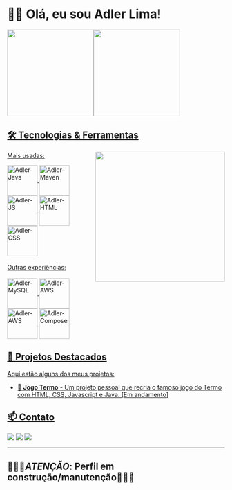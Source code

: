 # 👋🏻 Olá, eu sou Adler Lima!
<div>
  <a href="https://github.com/Adler-Pereira">
    <img height="200em" src="https://github-readme-stats.vercel.app/api?username=Adler-Pereira&show_icons=true&rank_icon=github&theme=tokyonight&include_all_commits=true&count_private=true&locale=pt-br"/><img height="200em" src="https://github-readme-stats.vercel.app/api/top-langs/?username=Adler-Pereira&layout=donut&langs_count=16&theme=tokyonight&locale=pt-br"/>
</div>

## 🛠️ Tecnologias & Ferramentas
Mais usadas:<img height="300em" align="right" src="https://media4.giphy.com/media/v1.Y2lkPTc5MGI3NjExbWJzcjhvYm5iZ2lxc2hyNXZxaWdqdHFtcG15N2owMWRobGVldjI5bSZlcD12MV9pbnRlcm5hbF9naWZfYnlfaWQmY3Q9Zw/crsdhCl57CLyJ1s4KY/giphy.gif"/>
<div style="display: inline_block">
  <img align="center" alt="Adler-Java" height="70" width="70" src="https://cdn.jsdelivr.net/gh/devicons/devicon@latest/icons/java/java-original.svg">
  <img align="center" alt="Adler-Maven" height="70" width="70" src="https://cdn.jsdelivr.net/gh/devicons/devicon@latest/icons/maven/maven-original.svg">
  <img align="center" alt="Adler-JS" height="70" width="70" src="https://cdn.jsdelivr.net/gh/devicons/devicon@latest/icons/javascript/javascript-original.svg">
  <img align="center" alt="Adler-HTML" height="70" width="70" src="https://cdn.jsdelivr.net/gh/devicons/devicon@latest/icons/html5/html5-original.svg">
  <img align="center" alt="Adler-CSS" height="70" width="70" src="https://cdn.jsdelivr.net/gh/devicons/devicon@latest/icons/css3/css3-original.svg">
</div><br>
Outras experiências:
<div style="display: inline_block"><br>
  <img align="center" alt="Adler-MySQL" height="70" width="70" src="https://cdn.jsdelivr.net/gh/devicons/devicon@latest/icons/mysql/mysql-original.svg">
  <img align="center" alt="Adler-AWS" height="70" width="70" src="https://cdn.jsdelivr.net/gh/devicons/devicon@latest/icons/amazonwebservices/amazonwebservices-original-wordmark.svg">
  <img align="center" alt="Adler-AWS" height="70" width="70" src="https://cdn.jsdelivr.net/gh/devicons/devicon@latest/icons/kotlin/kotlin-original.svg">
  <img align="center" alt="Adler-Compose" height="70" width="70" src="https://cdn.jsdelivr.net/gh/devicons/devicon@latest/icons/jetpackcompose/jetpackcompose-original.svg">
</div>

## 📌 Projetos Destacados
Aqui estão alguns dos meus projetos:
- 📱 **Jogo Termo** - Um projeto pessoal que recria o famoso jogo do Termo com HTML, CSS, Javascript e Java. [Em andamento]

## 📫 Contato
<div>
  <a href="https://www.linkedin.com/in/adlerlima" target="_blank"><img src="https://img.shields.io/badge/LinkedIn-0077B5?style=for-the-badge&logo=linkedin&logoColor=white"></a>
  <a href="adlerlimap@gmail.com" target="_blank"><img src="https://img.shields.io/badge/Gmail-D14836?style=for-the-badge&logo=gmail&logoColor=white"></a>
  <a href="https://api.whatsapp.com/send?phone=5511969102308" target="_blank"><img src="https://img.shields.io/badge/WhatsApp-25D366?style=for-the-badge&logo=whatsapp&logoColor=white"></a>
</div>

---
## 🚧👷🏻***ATENÇÃO***: Perfil em construção/manutenção👷🏻🚧
